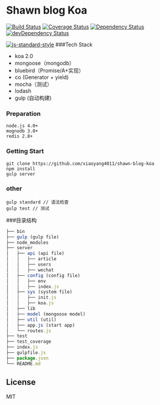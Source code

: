 # Shawn blog Koa
[![Build Status](https://travis-ci.org/xiaoyang4011/shawn-blog-koa.svg?branch=master)](https://travis-ci.org/xiaoyang4011/shawn-blog-koa)
[![Coverage Status](https://coveralls.io/repos/github/xiaoyang4011/shawn-blog-koa/badge.svg?branch=master)](https://coveralls.io/github/xiaoyang4011/shawn-blog-koa?branch=master)
[![Dependency Status](https://david-dm.org/xiaoyang4011/shawn-blog-koa.svg)](https://david-dm.org/xiaoyang4011/shawn-blog-koa)
[![devDependency Status](https://david-dm.org/xiaoyang4011/shawn-blog-koa/dev-status.svg)](https://david-dm.org/xiaoyang4011/shawn-blog-koa#info=devDependencies)

[![js-standard-style](https://cdn.rawgit.com/feross/standard/master/badge.svg)](https://github.com/feross/standard)
###Tech Stack

 - koa 2.0
 - mongoose（mongodb）
 - bluebird（Promise/A+实现）
 - co (Generator + yield)
 - mocha（测试）
 - lodash
 - gulp (自动构建)

### Preparation
```
node.js 4.0+
mognodb 3.0+
redis 2.8+
```

### Getting Start

```
git clone https://github.com/xiaoyang4011/shawn-blog-koa
npm install
gulp server
```
### other
```
gulp standard // 语法检查
gulp test // 测试
```
###目录结构
```js
├── bin
├── gulp (gulp file)
├── node_modules
├── server
│   ├── api (api file)
│   │   ├── article
│   │   ├── users
│   │   ├── wechat
│   ├── config (config file)
│   │   ├── env
│   │   ├── index.js
│   ├── sys (system file)
│   │   ├── init.js
│   │   ├── koa.js
│   ├── lib
│   ├── model (mongoose model)
│   ├── util (util)
│   ├── app.js (start app)
│   └── routes.js
├── test
├── test_coverage
├── index.js
├── gulpfile.js
├── package.json
└── README.md
```

## License
MIT
